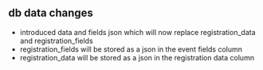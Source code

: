 ## db data changes

- introduced data and fields json which will now replace registration_data and registration_fields
- registration_fields will be stored as a json in the event fields column
- registration_data will be stored as a json in the registration data column
